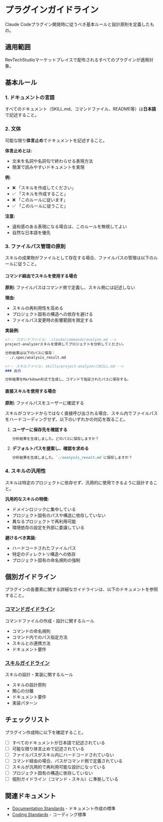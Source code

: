 # プラグインガイドライン

Claude Codeプラグイン開発時に従うべき基本ルールと設計原則を定義したもの。

## 適用範囲

RevTechStudioマーケットプレイスで配布されるすべてのプラグインが適用対象。

## 基本ルール

### 1. ドキュメントの言語

すべてのドキュメント（SKILL.md、コマンドファイル、README等）は**日本語**で記述すること。

### 2. 文体

可能な限り**体言止め**でドキュメントを記述すること。

**体言止めとは:**
- 文末を名詞や名詞句で終わらせる表現方法
- 簡潔で読みやすいドキュメントを実現

**例:**
- ❌ 「スキルを作成してください」
- ✅ 「スキルを作成すること」
- ❌ 「このルールに従います」
- ✅ 「このルールに従うこと」

**注意:**
- 違和感のある表現になる場合は、このルールを無視してよい
- 自然な日本語を優先

### 3. ファイルパス管理の原則

スキルの成果物がファイルとして存在する場合、ファイルパスの管理は以下のルールに従うこと。

#### コマンド経由でスキルを使用する場合

**原則:** ファイルパスはコマンド側で定義し、スキル側には記述しない

**理由:**
- スキルの再利用性を高める
- プロジェクト固有の構造への依存を避ける
- ファイルパス変更時の影響範囲を限定する

**実装例:**

```markdown
<!-- コマンドファイル: .claude/commands/analyze.md -->
project-analyzerスキルを使用してプロジェクトを分析してください。

分析結果は以下のパスに保存：
- ./.spec/analysis_result.md
```

```markdown
<!-- スキルファイル: skills/project-analyzer/SKILL.md -->
### 出力

分析結果をMarkdown形式で生成し、コマンドで指定されたパスに保存する。
```

#### 直接スキルを使用する場合

**原則:** ファイルパスをユーザーに確認する

スキルがコマンドからではなく直接呼び出される場合、スキル内でファイルパスをハードコーディングせず、以下のいずれかの対応を取ること。

1. **ユーザーに保存先を確認する**
   ```markdown
   分析結果を生成しました。どのパスに保存しますか？
   ```

2. **デフォルトパスを提案し、確認を求める**
   ```markdown
   分析結果を生成しました。`./analysis_result.md`に保存しますか？
   ```

### 4. スキルの汎用性

スキルは特定のプロジェクトに依存せず、汎用的に使用できるように設計すること。

**汎用的なスキルの特徴:**
- ドメインロジックに集中している
- プロジェクト固有のパスや構造に依存していない
- 異なるプロジェクトで再利用可能
- 環境依存の設定を外部に委譲している

**避けるべき実装:**
- ハードコードされたファイルパス
- 特定のディレクトリ構造への依存
- プロジェクト固有の命名規則の強制

## 個別ガイドライン

プラグインの各要素に関する詳細なガイドラインは、以下のドキュメントを参照すること。

### [コマンドガイドライン](./guideline-command.md)

コマンドファイルの作成・設計に関するルール

- コマンドの命名規則
- コマンド内でのパス指定方法
- スキルとの連携方法
- ドキュメント要件

### [スキルガイドライン](./guideline-skill.md)

スキルの設計・実装に関するルール

- スキルの設計原則
- 関心の分離
- ドキュメント要件
- 実装パターン

## チェックリスト

プラグイン作成時に以下を確認すること。

- [ ] すべてのドキュメントが日本語で記述されている
- [ ] 可能な限り体言止めで記述されている
- [ ] ファイルパスがスキル内にハードコードされていない
- [ ] コマンド経由の場合、パスがコマンド側で定義されている
- [ ] スキルが汎用的で再利用可能な設計になっている
- [ ] プロジェクト固有の構造に依存していない
- [ ] 個別ガイドライン（コマンド・スキル）に準拠している

## 関連ドキュメント

- [Documentation Standards](../rev-tech-studio-foundations/skills/documentation-standards/SKILL.md) - ドキュメント作成の標準
- [Coding Standards](../rev-tech-studio-foundations/skills/coding-standards/SKILL.md) - コーディング標準
